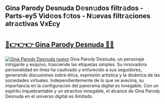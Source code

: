 ## Gina Parody Desnuda D𝚎sn𝚞dos filtr𝚊dos - Parts-ey5 Vid𝚎os f𝚘tos - N𝚞evas filtr𝚊ciones atr𝚊ctivas VxEcy

# <h2><a href="http://mbarsl.tromn.icu/?c=Gina+Parody+Desnuda">🔗👉👉👉 Gina Parody Desnuda 🔗🔗</a></h2>

[![Gina Parody Desnuda nuevo](https://i.imgur.com/pEAQMta.gif)](http://mbarsl.tromn.icu/?c=Gina+Parody+Desnuda)
Gina Parody Desnuda, un personaje intrigante y esquivo, trasciende las etiquetas simples. Su innovadora personalidad en línea ha cautivado y enfurecido a sus seguidores, generando discusiones sobre ética, expresión artística y la dinámica de las sociedades virtuales. Independientemente de lo que se avecina, su importancia en la configuración del panorama digital es innegable. Con un espíritu inquebrantable y un atractivo innegable, el alcance de Gina Parody Desnuda en el universo digital es ilimitado.
